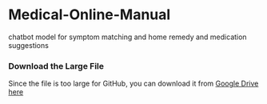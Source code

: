 # Medical-Online-Manual
chatbot model for symptom matching and home remedy and medication suggestions
### Download the Large File
Since the file is too large for GitHub, you can download it from [Google Drive here](https://drive.google.com/drive/folders/1bEW69MtmluhdpTulIowKA279_0XzNs6l?usp=sharing)
